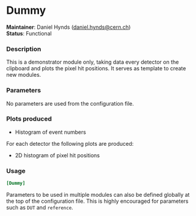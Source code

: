 # Dummy
**Maintainer**: Daniel Hynds (<daniel.hynds@cern.ch>)   
**Status**: Functional

### Description
This is a demonstrator module only, taking data every detector on the clipboard and plots the pixel hit positions. 
It serves as template to create new modules.

### Parameters
No parameters are used from the configuration file.

### Plots produced
* Histogram of event numbers

For each detector the following plots are produced:
* 2D histogram of pixel hit positions

### Usage
```toml
[Dummy]

```
Parameters to be used in multiple modules can also be defined globally at the top of the configuration file. This is highly encouraged for parameters such as `DUT` and `reference`.
